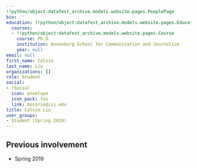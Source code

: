 ```yaml
---
!!python/object:datafest_archive.models.website.pages.PeoplePage
bio: ''
education: !!python/object:datafest_archive.models.website.pages.Education
  courses:
  - !!python/object:datafest_archive.models.website.pages.Course
    course: Ph.D.
    institution: Annenberg School for Communication and Journalism
    year: null
email: null
first_name: Calvin
last_name: Liu
organizations: []
role: Student
social:
- !Social
  icon: envelope
  icon_pack: fas
  link: mosorio@isi.edu
title: Calvin Liu
user_groups:
- Student (Spring 2019)
---
```



## Previous involvement

* Spring 2019

